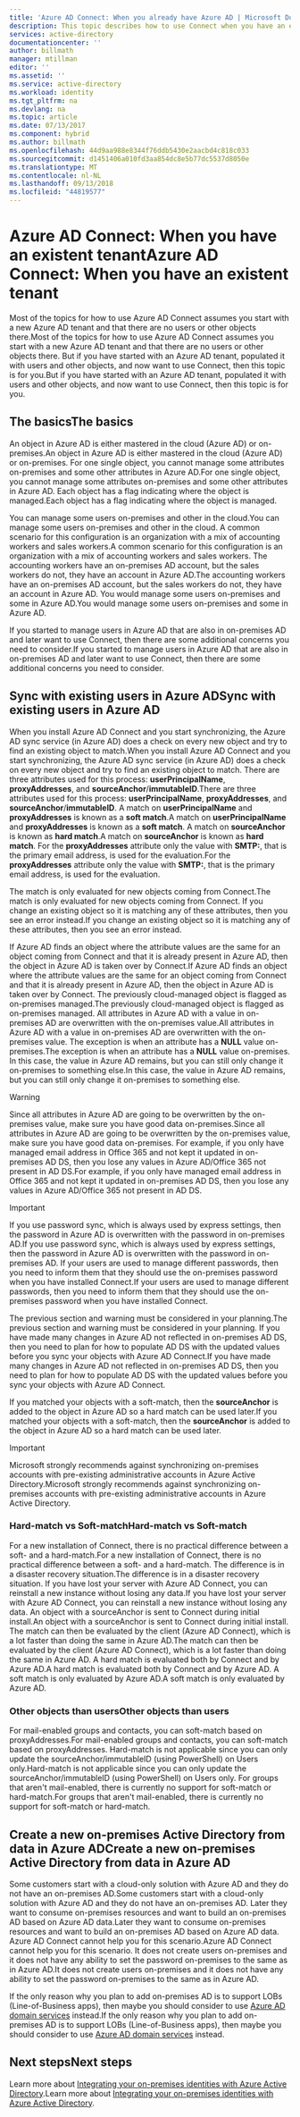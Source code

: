 ```yaml
---
title: 'Azure AD Connect: When you already have Azure AD | Microsoft Docs'
description: This topic describes how to use Connect when you have an existing Azure AD tenant.
services: active-directory
documentationcenter: ''
author: billmath
manager: mtillman
editor: ''
ms.assetid: ''
ms.service: active-directory
ms.workload: identity
ms.tgt_pltfrm: na
ms.devlang: na
ms.topic: article
ms.date: 07/13/2017
ms.component: hybrid
ms.author: billmath
ms.openlocfilehash: 44d9aa988e8344f76ddb5430e2aacbd4c818c033
ms.sourcegitcommit: d1451406a010fd3aa854dc8e5b77dc5537d8050e
ms.translationtype: MT
ms.contentlocale: nl-NL
ms.lasthandoff: 09/13/2018
ms.locfileid: "44819577"
---
```

# <a name="azure-ad-connect-when-you-have-an-existent-tenant"></a><span data-ttu-id="9b07f-103">Azure AD Connect: When you have an existent tenant</span><span class="sxs-lookup"><span data-stu-id="9b07f-103">Azure AD Connect: When you have an existent tenant</span></span>
<span data-ttu-id="9b07f-104">Most of the topics for how to use Azure AD Connect assumes you start with a new Azure AD tenant and that there are no users or other objects there.</span><span class="sxs-lookup"><span data-stu-id="9b07f-104">Most of the topics for how to use Azure AD Connect assumes you start with a new Azure AD tenant and that there are no users or other objects there.</span></span> <span data-ttu-id="9b07f-105">But if you have started with an Azure AD tenant, populated it with users and other objects, and now want to use Connect, then this topic is for you.</span><span class="sxs-lookup"><span data-stu-id="9b07f-105">But if you have started with an Azure AD tenant, populated it with users and other objects, and now want to use Connect, then this topic is for you.</span></span>

## <a name="the-basics"></a><span data-ttu-id="9b07f-106">The basics</span><span class="sxs-lookup"><span data-stu-id="9b07f-106">The basics</span></span>
<span data-ttu-id="9b07f-107">An object in Azure AD is either mastered in the cloud (Azure AD) or on-premises.</span><span class="sxs-lookup"><span data-stu-id="9b07f-107">An object in Azure AD is either mastered in the cloud (Azure AD) or on-premises.</span></span> <span data-ttu-id="9b07f-108">For one single object, you cannot manage some attributes on-premises and some other attributes in Azure AD.</span><span class="sxs-lookup"><span data-stu-id="9b07f-108">For one single object, you cannot manage some attributes on-premises and some other attributes in Azure AD.</span></span> <span data-ttu-id="9b07f-109">Each object has a flag indicating where the object is managed.</span><span class="sxs-lookup"><span data-stu-id="9b07f-109">Each object has a flag indicating where the object is managed.</span></span>

<span data-ttu-id="9b07f-110">You can manage some users on-premises and other in the cloud.</span><span class="sxs-lookup"><span data-stu-id="9b07f-110">You can manage some users on-premises and other in the cloud.</span></span> <span data-ttu-id="9b07f-111">A common scenario for this configuration is an organization with a mix of accounting workers and sales workers.</span><span class="sxs-lookup"><span data-stu-id="9b07f-111">A common scenario for this configuration is an organization with a mix of accounting workers and sales workers.</span></span> <span data-ttu-id="9b07f-112">The accounting workers have an on-premises AD account, but the sales workers do not, they have an account in Azure AD.</span><span class="sxs-lookup"><span data-stu-id="9b07f-112">The accounting workers have an on-premises AD account, but the sales workers do not, they have an account in Azure AD.</span></span> <span data-ttu-id="9b07f-113">You would manage some users on-premises and some in Azure AD.</span><span class="sxs-lookup"><span data-stu-id="9b07f-113">You would manage some users on-premises and some in Azure AD.</span></span>

<span data-ttu-id="9b07f-114">If you started to manage users in Azure AD that are also in on-premises AD and later want to use Connect, then there are some additional concerns you need to consider.</span><span class="sxs-lookup"><span data-stu-id="9b07f-114">If you started to manage users in Azure AD that are also in on-premises AD and later want to use Connect, then there are some additional concerns you need to consider.</span></span>

## <a name="sync-with-existing-users-in-azure-ad"></a><span data-ttu-id="9b07f-115">Sync with existing users in Azure AD</span><span class="sxs-lookup"><span data-stu-id="9b07f-115">Sync with existing users in Azure AD</span></span>
<span data-ttu-id="9b07f-116">When you install Azure AD Connect and you start synchronizing, the Azure AD sync service (in Azure AD) does a check on every new object and try to find an existing object to match.</span><span class="sxs-lookup"><span data-stu-id="9b07f-116">When you install Azure AD Connect and you start synchronizing, the Azure AD sync service (in Azure AD) does a check on every new object and try to find an existing object to match.</span></span> <span data-ttu-id="9b07f-117">There are three attributes used for this process: **userPrincipalName**, **proxyAddresses**, and **sourceAnchor**/**immutableID**.</span><span class="sxs-lookup"><span data-stu-id="9b07f-117">There are three attributes used for this process: **userPrincipalName**, **proxyAddresses**, and **sourceAnchor**/**immutableID**.</span></span> <span data-ttu-id="9b07f-118">A match on **userPrincipalName** and **proxyAddresses** is known as a **soft match**.</span><span class="sxs-lookup"><span data-stu-id="9b07f-118">A match on **userPrincipalName** and **proxyAddresses** is known as a **soft match**.</span></span> <span data-ttu-id="9b07f-119">A match on **sourceAnchor** is known as **hard match**.</span><span class="sxs-lookup"><span data-stu-id="9b07f-119">A match on **sourceAnchor** is known as **hard match**.</span></span> <span data-ttu-id="9b07f-120">For the **proxyAddresses** attribute only the value with **SMTP:**, that is the primary email address, is used for the evaluation.</span><span class="sxs-lookup"><span data-stu-id="9b07f-120">For the **proxyAddresses** attribute only the value with **SMTP:**, that is the primary email address, is used for the evaluation.</span></span>

<span data-ttu-id="9b07f-121">The match is only evaluated for new objects coming from Connect.</span><span class="sxs-lookup"><span data-stu-id="9b07f-121">The match is only evaluated for new objects coming from Connect.</span></span> <span data-ttu-id="9b07f-122">If you change an existing object so it is matching any of these attributes, then you see an error instead.</span><span class="sxs-lookup"><span data-stu-id="9b07f-122">If you change an existing object so it is matching any of these attributes, then you see an error instead.</span></span>

<span data-ttu-id="9b07f-123">If Azure AD finds an object where the attribute values are the same for an object coming from Connect and that it is already present in Azure AD, then the object in Azure AD is taken over by Connect.</span><span class="sxs-lookup"><span data-stu-id="9b07f-123">If Azure AD finds an object where the attribute values are the same for an object coming from Connect and that it is already present in Azure AD, then the object in Azure AD is taken over by Connect.</span></span> <span data-ttu-id="9b07f-124">The previously cloud-managed object is flagged as on-premises managed.</span><span class="sxs-lookup"><span data-stu-id="9b07f-124">The previously cloud-managed object is flagged as on-premises managed.</span></span> <span data-ttu-id="9b07f-125">All attributes in Azure AD with a value in on-premises AD are overwritten with the on-premises value.</span><span class="sxs-lookup"><span data-stu-id="9b07f-125">All attributes in Azure AD with a value in on-premises AD are overwritten with the on-premises value.</span></span> <span data-ttu-id="9b07f-126">The exception is when an attribute has a **NULL** value on-premises.</span><span class="sxs-lookup"><span data-stu-id="9b07f-126">The exception is when an attribute has a **NULL** value on-premises.</span></span> <span data-ttu-id="9b07f-127">In this case, the value in Azure AD remains, but you can still only change it on-premises to something else.</span><span class="sxs-lookup"><span data-stu-id="9b07f-127">In this case, the value in Azure AD remains, but you can still only change it on-premises to something else.</span></span>

> [!WARNING]
> <span data-ttu-id="9b07f-128">Since all attributes in Azure AD are going to be overwritten by the on-premises value, make sure you have good data on-premises.</span><span class="sxs-lookup"><span data-stu-id="9b07f-128">Since all attributes in Azure AD are going to be overwritten by the on-premises value, make sure you have good data on-premises.</span></span> <span data-ttu-id="9b07f-129">For example, if you only have managed email address in Office 365 and not kept it updated in on-premises AD DS, then you lose any values in Azure AD/Office 365 not present in AD DS.</span><span class="sxs-lookup"><span data-stu-id="9b07f-129">For example, if you only have managed email address in Office 365 and not kept it updated in on-premises AD DS, then you lose any values in Azure AD/Office 365 not present in AD DS.</span></span>

> [!IMPORTANT]
> <span data-ttu-id="9b07f-130">If you use password sync, which is always used by express settings, then the password in Azure AD is overwritten with the password in on-premises AD.</span><span class="sxs-lookup"><span data-stu-id="9b07f-130">If you use password sync, which is always used by express settings, then the password in Azure AD is overwritten with the password in on-premises AD.</span></span> <span data-ttu-id="9b07f-131">If your users are used to manage different passwords, then you need to inform them that they should use the on-premises password when you have installed Connect.</span><span class="sxs-lookup"><span data-stu-id="9b07f-131">If your users are used to manage different passwords, then you need to inform them that they should use the on-premises password when you have installed Connect.</span></span>

<span data-ttu-id="9b07f-132">The previous section and warning must be considered in your planning.</span><span class="sxs-lookup"><span data-stu-id="9b07f-132">The previous section and warning must be considered in your planning.</span></span> <span data-ttu-id="9b07f-133">If you have made many changes in Azure AD not reflected in on-premises AD DS, then you need to plan for how to populate AD DS with the updated values before you sync your objects with Azure AD Connect.</span><span class="sxs-lookup"><span data-stu-id="9b07f-133">If you have made many changes in Azure AD not reflected in on-premises AD DS, then you need to plan for how to populate AD DS with the updated values before you sync your objects with Azure AD Connect.</span></span>

<span data-ttu-id="9b07f-134">If you matched your objects with a soft-match, then the **sourceAnchor** is added to the object in Azure AD so a hard match can be used later.</span><span class="sxs-lookup"><span data-stu-id="9b07f-134">If you matched your objects with a soft-match, then the **sourceAnchor** is added to the object in Azure AD so a hard match can be used later.</span></span>

>[!IMPORTANT]
> <span data-ttu-id="9b07f-135">Microsoft strongly recommends against synchronizing on-premises accounts with pre-existing administrative accounts in Azure Active Directory.</span><span class="sxs-lookup"><span data-stu-id="9b07f-135">Microsoft strongly recommends against synchronizing on-premises accounts with pre-existing administrative accounts in Azure Active Directory.</span></span>

### <a name="hard-match-vs-soft-match"></a><span data-ttu-id="9b07f-136">Hard-match vs Soft-match</span><span class="sxs-lookup"><span data-stu-id="9b07f-136">Hard-match vs Soft-match</span></span>
<span data-ttu-id="9b07f-137">For a new installation of Connect, there is no practical difference between a soft- and a hard-match.</span><span class="sxs-lookup"><span data-stu-id="9b07f-137">For a new installation of Connect, there is no practical difference between a soft- and a hard-match.</span></span> <span data-ttu-id="9b07f-138">The difference is in a disaster recovery situation.</span><span class="sxs-lookup"><span data-stu-id="9b07f-138">The difference is in a disaster recovery situation.</span></span> <span data-ttu-id="9b07f-139">If you have lost your server with Azure AD Connect, you can reinstall a new instance without losing any data.</span><span class="sxs-lookup"><span data-stu-id="9b07f-139">If you have lost your server with Azure AD Connect, you can reinstall a new instance without losing any data.</span></span> <span data-ttu-id="9b07f-140">An object with a sourceAnchor is sent to Connect during initial install.</span><span class="sxs-lookup"><span data-stu-id="9b07f-140">An object with a sourceAnchor is sent to Connect during initial install.</span></span> <span data-ttu-id="9b07f-141">The match can then be evaluated by the client (Azure AD Connect), which is a lot faster than doing the same in Azure AD.</span><span class="sxs-lookup"><span data-stu-id="9b07f-141">The match can then be evaluated by the client (Azure AD Connect), which is a lot faster than doing the same in Azure AD.</span></span> <span data-ttu-id="9b07f-142">A hard match is evaluated both by Connect and by Azure AD.</span><span class="sxs-lookup"><span data-stu-id="9b07f-142">A hard match is evaluated both by Connect and by Azure AD.</span></span> <span data-ttu-id="9b07f-143">A soft match is only evaluated by Azure AD.</span><span class="sxs-lookup"><span data-stu-id="9b07f-143">A soft match is only evaluated by Azure AD.</span></span>

### <a name="other-objects-than-users"></a><span data-ttu-id="9b07f-144">Other objects than users</span><span class="sxs-lookup"><span data-stu-id="9b07f-144">Other objects than users</span></span>
<span data-ttu-id="9b07f-145">For mail-enabled groups and contacts, you can soft-match based on proxyAddresses.</span><span class="sxs-lookup"><span data-stu-id="9b07f-145">For mail-enabled groups and contacts, you can soft-match based on proxyAddresses.</span></span> <span data-ttu-id="9b07f-146">Hard-match is not applicable since you can only update the sourceAnchor/immutableID (using PowerShell) on Users only.</span><span class="sxs-lookup"><span data-stu-id="9b07f-146">Hard-match is not applicable since you can only update the sourceAnchor/immutableID (using PowerShell) on Users only.</span></span> <span data-ttu-id="9b07f-147">For groups that aren't mail-enabled, there is currently no support for soft-match or hard-match.</span><span class="sxs-lookup"><span data-stu-id="9b07f-147">For groups that aren't mail-enabled, there is currently no support for soft-match or hard-match.</span></span>

## <a name="create-a-new-on-premises-active-directory-from-data-in-azure-ad"></a><span data-ttu-id="9b07f-148">Create a new on-premises Active Directory from data in Azure AD</span><span class="sxs-lookup"><span data-stu-id="9b07f-148">Create a new on-premises Active Directory from data in Azure AD</span></span>
<span data-ttu-id="9b07f-149">Some customers start with a cloud-only solution with Azure AD and they do not have an on-premises AD.</span><span class="sxs-lookup"><span data-stu-id="9b07f-149">Some customers start with a cloud-only solution with Azure AD and they do not have an on-premises AD.</span></span> <span data-ttu-id="9b07f-150">Later they want to consume on-premises resources and want to build an on-premises AD based on Azure AD data.</span><span class="sxs-lookup"><span data-stu-id="9b07f-150">Later they want to consume on-premises resources and want to build an on-premises AD based on Azure AD data.</span></span> <span data-ttu-id="9b07f-151">Azure AD Connect cannot help you for this scenario.</span><span class="sxs-lookup"><span data-stu-id="9b07f-151">Azure AD Connect cannot help you for this scenario.</span></span> <span data-ttu-id="9b07f-152">It does not create users on-premises and it does not have any ability to set the password on-premises to the same as in Azure AD.</span><span class="sxs-lookup"><span data-stu-id="9b07f-152">It does not create users on-premises and it does not have any ability to set the password on-premises to the same as in Azure AD.</span></span>

<span data-ttu-id="9b07f-153">If the only reason why you plan to add on-premises AD is to support LOBs (Line-of-Business apps), then maybe you should consider to use [Azure AD domain services](../../active-directory-domain-services/index.yml) instead.</span><span class="sxs-lookup"><span data-stu-id="9b07f-153">If the only reason why you plan to add on-premises AD is to support LOBs (Line-of-Business apps), then maybe you should consider to use [Azure AD domain services](../../active-directory-domain-services/index.yml) instead.</span></span>

## <a name="next-steps"></a><span data-ttu-id="9b07f-154">Next steps</span><span class="sxs-lookup"><span data-stu-id="9b07f-154">Next steps</span></span>
<span data-ttu-id="9b07f-155">Learn more about [Integrating your on-premises identities with Azure Active Directory](active-directory-aadconnect.md).</span><span class="sxs-lookup"><span data-stu-id="9b07f-155">Learn more about [Integrating your on-premises identities with Azure Active Directory](active-directory-aadconnect.md).</span></span>
